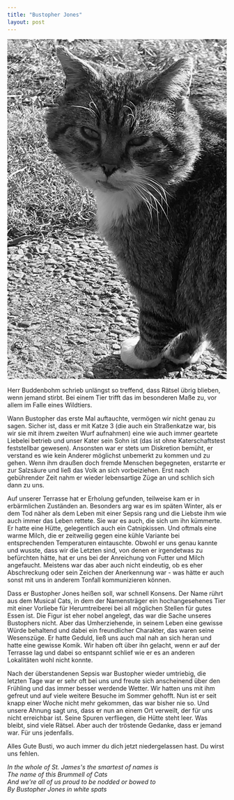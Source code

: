 ```yaml
---
title: "Bustopher Jones"
layout: post
---
```


![Bustopher](/assets/IMG_1156.jpeg)

Herr Buddenbohm schrieb unlängst so treffend, dass Rätsel übrig blieben, wenn jemand stirbt. Bei einem Tier trifft das im besonderen Maße zu, vor allem im Falle eines Wildtiers.

Wann Bustopher das erste Mal auftauchte, vermögen wir nicht genau zu sagen. Sicher ist, dass er mit Katze 3 (die auch ein Straßenkatze war, bis wir sie mit ihrem zweiten Wurf aufnahmen) eine wie auch immer geartete Liebelei betrieb und unser Kater sein Sohn ist (das ist ohne Katerschaftstest feststellbar gewesen). Ansonsten war er stets um Diskretion bemüht, er verstand es wie kein Anderer möglichst unbemerkt zu kommen und zu gehen. Wenn ihm draußen doch fremde Menschen begegneten, erstarrte er zur Salzsäure und ließ das Volk an sich vorbeiziehen. Erst nach gebührender Zeit nahm er wieder lebensartige Züge an und schlich sich dann zu uns.

Auf unserer Terrasse hat er Erholung gefunden, teilweise kam er in erbärmlichen Zuständen an. Besonders arg war es im späten Winter, als er dem Tod näher als dem Leben mit einer Sepsis rang und die Liebste ihm wie auch immer das Leben rettete. Sie war es auch, die sich um ihn kümmerte. Er hatte eine Hütte, gelegentlich auch ein Catnipkissen. Und oftmals eine warme Milch, die er zeitweilig gegen eine kühle Variante bei entsprechenden Temperaturen eintauschte. Obwohl er uns genau kannte und wusste, dass wir die Letzten sind, von denen er irgendetwas zu befürchten hätte, hat er uns bei der Anreichung von Futter und Milch angefaucht. Meistens war das aber auch nicht eindeutig, ob es eher Abschreckung oder sein Zeichen der Anerkennung war - was hätte er auch sonst mit uns in anderem Tonfall kommunizieren können.

Dass er Bustopher Jones heißen soll, war schnell Konsens. Der Name rührt aus dem Musical Cats, in dem der Namensträger ein hochangesehenes Tier mit einer Vorliebe für Herumtreiberei bei all möglichen Stellen für gutes Essen ist. Die Figur ist eher nobel angelegt, das war die Sache unseres Bustophers nicht. Aber das Umherziehende, in seinem Leben eine gewisse Würde behaltend und dabei ein freundlicher Charakter, das waren seine Wesenszüge. Er hatte Geduld, ließ uns auch mal nah an sich heran und hatte eine gewisse Komik. Wir haben oft über ihn gelacht, wenn er auf der Terrasse lag und dabei so entspannt schlief wie er es an anderen Lokalitäten wohl nicht konnte.

Nach der überstandenen Sepsis war Bustopher wieder umtriebig, die letzten Tage war er sehr oft bei uns und freute sich anscheinend über den Frühling und das immer besser werdende Wetter. Wir hatten uns mit ihm gefreut und auf viele weitere Besuche im Sommer gehofft. Nun ist er seit knapp einer Woche nicht mehr gekommen, das war bisher nie so. Und unsere Ahnung sagt uns, dass er nun an einem Ort verweilt, der für uns nicht erreichbar ist. Seine Spuren verfliegen, die Hütte steht leer. Was bleibt, sind viele Rätsel. Aber auch der tröstende Gedanke, dass er jemand war. Für uns jedenfalls.

Alles Gute Busti, wo auch immer du dich jetzt niedergelassen hast. Du wirst uns fehlen.

*In the whole of St. James's the smartest of names is*<br>
*The name of this Brummell of Cats*<br>
*And we're all of us proud to be nodded or bowed to*<br>
*By Bustopher Jones in white spats*